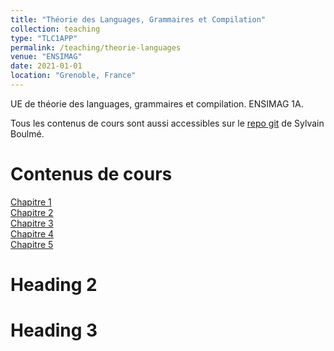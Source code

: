 ```yaml
---
title: "Théorie des Languages, Grammaires et Compilation"
collection: teaching
type: "TLC1APP"
permalink: /teaching/theorie-languages
venue: "ENSIMAG"
date: 2021-01-01
location: "Grenoble, France"
---
```



UE de théorie des languages, grammaires et compilation. ENSIMAG 1A.  


Tous les contenus de cours sont aussi accessibles sur le [repo git](http://www-verimag.imag.fr/~boulme/TLC1APP/.git) de Sylvain Boulmé.

Contenus de cours
======
[Chapitre 1](/files/teaching/theorie-languages/chap1.pdf)  
[Chapitre 2](/files/teaching/theorie-languages/chap2.pdf)  
[Chapitre 3](/files/teaching/theorie-languages/chap3.pdf)  
[Chapitre 4](/files/teaching/theorie-languages/chap4.pdf)  
[Chapitre 5](/files/teaching/theorie-languages/chap5.pdf)  

Heading 2
======

Heading 3
======
